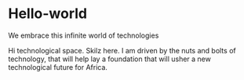 # Hello-world
We embrace this infinite world of technologies

Hi technological space. Skilz here.
I am driven by the nuts and bolts of technology, that will help lay a foundation that will usher a new technological future for Africa. 

